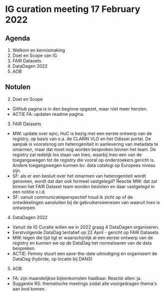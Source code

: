 # IG curation meeting 17 February 2022

## Agenda
  1. Welkom en kennismaking
  2. Doel en Scope van IG
  3. FAIR Datasets
  4. DataDagen 2022
  5. AOB


## Notulen

2. Doel en Scope
- GitHub pagina is in den beginne opgezet, maar niet meer herzien. 
- ACTIE FA: updaten readme pagina. 

3. FAIR Datasets
- MW: update over epic, HuC is bezig met een eerste ontwerp van de registry, op basis van o.a. de CLARIN VLO en het Odissei portal. De aanpak is vooralsnog om heterogeniteit in aanlevering van metadata te omarmen, maar dat moet nog worden besproken binnen het team. De registry zal redelijk los staan van Ineo, waarbij Ineo een van de toegangswegen tot de registry die vooral op onderzoekers gericht is. Andere toegangswegen kunnen bv. data catalogi op Europees niveau zijn.
- SF: als er een besluit over het omarmen van heterogeniteit wordt genomen, wordt dat dan ook formeel vastgelegd? Reactie MW: dat zal binnen het FAIR Dataset team worden besloten en daar vastgelegd in een notitie o.i.d.
- SF: vanuit communicatieperspectief houd ik zicht op of de ontwikkelingen aansluiten bij de gebruikerswenesen van waaruit Ineo is ontworpen.
      
4. DataDagen 2022
- Vanuit de IG Curatie willen we in 2022 graag 4 DataDagen organiseren.
- Eerstvolgende DataDag tentatief op 22 April - gericht op FAIR Datasets
- MW: tegen die tijd ligt er waarschijnlijk al een eerste ontwerp van de registry en kunnen we op de DataDag het normaliseren van de data bespreken.
- ACTIE: Femmy stuurt een save-the-date uitnodiging en organiseert de DataDag (hybride, op locatie bij DANS)

5. AOB
- FA: zijn maandelijkse bijeenkomsten haalbaar. Reactie allen: ja.
- Suggestie RS: thematische meetings zodat alle voorgedragen thema's aan bod komen.
